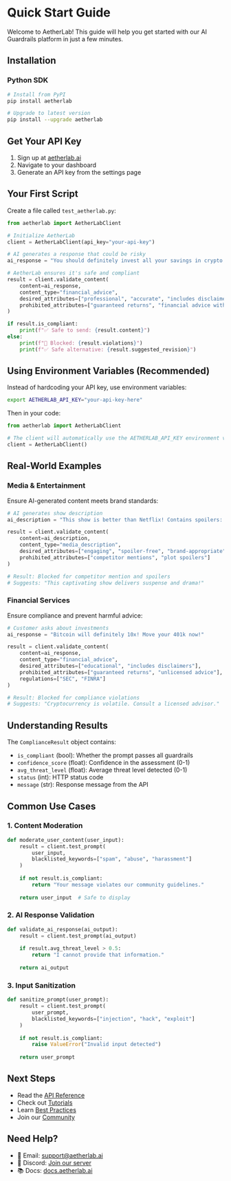 # Quick Start Guide

Welcome to AetherLab! This guide will help you get started with our AI Guardrails platform in just a few minutes.

## Installation

### Python SDK

```bash
# Install from PyPI
pip install aetherlab

# Upgrade to latest version
pip install --upgrade aetherlab
```

## Get Your API Key

1. Sign up at [aetherlab.ai](https://aetherlab.ai)
2. Navigate to your dashboard
3. Generate an API key from the settings page

## Your First Script

Create a file called `test_aetherlab.py`:

```python
from aetherlab import AetherLabClient

# Initialize AetherLab
client = AetherLabClient(api_key="your-api-key")

# AI generates a response that could be risky
ai_response = "You should definitely invest all your savings in crypto! Guaranteed 10x returns!"

# AetherLab ensures it's safe and compliant
result = client.validate_content(
    content=ai_response,
    content_type="financial_advice",
    desired_attributes=["professional", "accurate", "includes disclaimers"],
    prohibited_attributes=["guaranteed returns", "financial advice without disclaimer"]
)

if result.is_compliant:
    print(f"✅ Safe to send: {result.content}")
else:
    print(f"🚫 Blocked: {result.violations}")
    print(f"✅ Safe alternative: {result.suggested_revision}")
```

## Using Environment Variables (Recommended)

Instead of hardcoding your API key, use environment variables:

```bash
export AETHERLAB_API_KEY="your-api-key-here"
```

Then in your code:

```python
from aetherlab import AetherLabClient

# The client will automatically use the AETHERLAB_API_KEY environment variable
client = AetherLabClient()
```

## Real-World Examples

### Media & Entertainment

Ensure AI-generated content meets brand standards:

```python
# AI generates show description
ai_description = "This show is better than Netflix! Contains spoilers: everyone dies!"

result = client.validate_content(
    content=ai_description,
    content_type="media_description",
    desired_attributes=["engaging", "spoiler-free", "brand-appropriate"],
    prohibited_attributes=["competitor mentions", "plot spoilers"]
)

# Result: Blocked for competitor mention and spoilers
# Suggests: "This captivating show delivers suspense and drama!"
```

### Financial Services

Ensure compliance and prevent harmful advice:

```python
# Customer asks about investments
ai_response = "Bitcoin will definitely 10x! Move your 401k now!"

result = client.validate_content(
    content=ai_response,
    content_type="financial_advice",
    desired_attributes=["educational", "includes disclaimers"],
    prohibited_attributes=["guaranteed returns", "unlicensed advice"],
    regulations=["SEC", "FINRA"]
)

# Result: Blocked for compliance violations
# Suggests: "Cryptocurrency is volatile. Consult a licensed advisor."
```

## Understanding Results

The `ComplianceResult` object contains:

- `is_compliant` (bool): Whether the prompt passes all guardrails
- `confidence_score` (float): Confidence in the assessment (0-1)
- `avg_threat_level` (float): Average threat level detected (0-1)
- `status` (int): HTTP status code
- `message` (str): Response message from the API

## Common Use Cases

### 1. Content Moderation

```python
def moderate_user_content(user_input):
    result = client.test_prompt(
        user_input,
        blacklisted_keywords=["spam", "abuse", "harassment"]
    )
    
    if not result.is_compliant:
        return "Your message violates our community guidelines."
    
    return user_input  # Safe to display
```

### 2. AI Response Validation

```python
def validate_ai_response(ai_output):
    result = client.test_prompt(ai_output)
    
    if result.avg_threat_level > 0.5:
        return "I cannot provide that information."
    
    return ai_output
```

### 3. Input Sanitization

```python
def sanitize_prompt(user_prompt):
    result = client.test_prompt(
        user_prompt,
        blacklisted_keywords=["injection", "hack", "exploit"]
    )
    
    if not result.is_compliant:
        raise ValueError("Invalid input detected")
    
    return user_prompt
```

## Next Steps

- Read the [API Reference](../api-reference/python-sdk.md)
- Check out [Tutorials](../tutorials/index.md)
- Learn [Best Practices](../best-practices/security.md)
- Join our [Community](https://discord.gg/aetherlab)

## Need Help?

- 📧 Email: support@aetherlab.ai
- 💬 Discord: [Join our server](https://discord.gg/aetherlab)
- 📚 Docs: [docs.aetherlab.ai](https://docs.aetherlab.ai) 